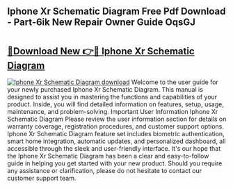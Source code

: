## Iphone Xr Schematic Diagram Free Pdf Download - Part-6ik New Repair Owner Guide OqsGJ

# <h2><a href="http://dfrn8lr.blite.top/?on=Iphone+Xr+Schematic+Diagram">🔗Download New 👉🔴 Iphone Xr Schematic Diagram</a></h2>

[![Iphone Xr Schematic Diagram download](https://i.imgur.com/lujVjoI.png)](http://dfrn8lr.blite.top/?on=Iphone+Xr+Schematic+Diagram)
Welcome to the user guide for your newly purchased Iphone Xr Schematic Diagram. This manual is designed to assist you in mastering the functions and capabilities of your product. Inside, you will find detailed information on features, setup, usage, maintenance, and problem-solving. Important User Information Iphone Xr Schematic Diagram Please review the user information section for details on warranty coverage, registration procedures, and customer support options. Iphone Xr Schematic Diagram feature set includes biometric authentication, smart home integration, automatic updates, and personalized dashboard, all accessible through the sleek and user-friendly interface. It's our hope that the Iphone Xr Schematic Diagram has been a clear and easy-to-follow guide in helping you get started with your new product. Should you require any assistance or clarification, please do not hesitate to contact our customer support team.
